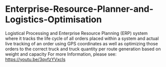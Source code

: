# Enterprise-Resource-Planner-and-Logistics-Optimisation
Logistical Processing and Enterprise Resource Planning (ERP) system where it tracks the life cycle of all orders placed within a system and actual live tracking of an order using GPS coordinates as well as optimizing those orders to the correct truck and truck quantity per route generation based on weight and capacity
For more Information, please see: https://youtu.be/3qvfzYVxcIs